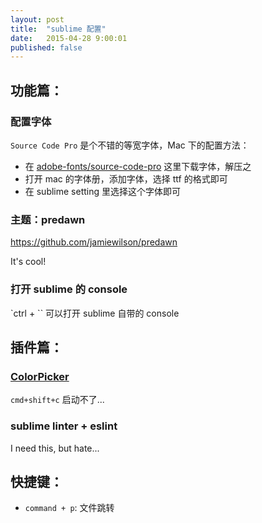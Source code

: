 ```yaml
---
layout: post
title:  "sublime 配置"
date:   2015-04-28 9:00:01
published: false
---
```


## 功能篇：

### 配置字体

`Source Code Pro` 是个不错的等宽字体，Mac 下的配置方法：

- 在 [adobe-fonts/source-code-pro](https://github.com/adobe-fonts/source-code-pro/releases/tag/1.017R) 这里下载字体，解压之
- 打开 mac 的字体册，添加字体，选择 ttf 的格式即可
- 在 sublime setting 里选择这个字体即可

### 主题：predawn

https://github.com/jamiewilson/predawn

It's cool!

### 打开 sublime 的 console 

`ctrl + `` 可以打开 sublime 自带的 console




## 插件篇：

### [ColorPicker](https://github.com/weslly/ColorPicker)

`cmd+shift+c` 启动不了...

### sublime linter + eslint

I need this, but hate...

## 快捷键：

- `command + p`: 文件跳转


